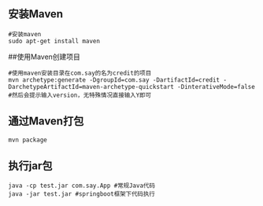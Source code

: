 ## 安装Maven

```shell
#安装maven
sudo apt-get install maven
```

##使用Maven创建项目

```shell
#使用maven安装目录在com.say的名为credit的项目
mvn archetype:generate -DgroupId=com.say -DartifactId=credit -DarchetypeArtifactId=maven-archetype-quickstart -DinterativeMode=false
#然后会提示输入version，无特殊情况直接输入Y即可
```

## 通过Maven打包

```shell
mvn package
```

## 执行jar包

```shell
java -cp test.jar com.say.App #常规Java代码
java -jar test.jar #springboot框架下代码执行
```

